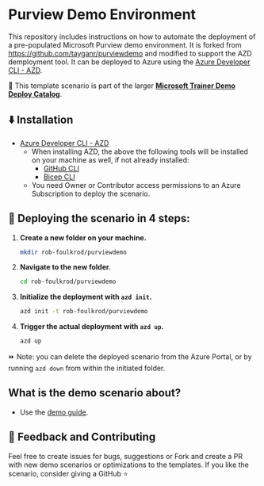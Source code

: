 # Purview Demo Environment

This repository includes instructions on how to automate the deployment of a pre-populated Microsoft Purview demo environment. It is forked from https://github.com/tayganr/purviewdemo and modified to support the AZD demployment tool. It can be deployed to Azure using the [Azure Developer CLI - AZD](https://learn.microsoft.com/en-us/azure/developer/azure-developer-cli/overview). 

💪 This template scenario is part of the larger **[Microsoft Trainer Demo Deploy Catalog](https://aka.ms/trainer-demo-deploy)**.

## ⬇️ Installation
- [Azure Developer CLI - AZD](https://learn.microsoft.com/en-us/azure/developer/azure-developer-cli/install-azd)
    - When installing AZD, the above the following tools will be installed on your machine as well, if not already installed:
        - [GitHub CLI](https://cli.github.com)
        - [Bicep CLI](https://learn.microsoft.com/en-us/azure/azure-resource-manager/bicep/install)
    - You need Owner or Contributor access permissions to an Azure Subscription to  deploy the scenario.

## 🚀 Deploying the scenario in 4 steps:

1. **Create a new folder on your machine.**
   ```sh
   mkdir rob-foulkrod/purviewdemo
   ```

2. **Navigate to the new folder.**
   ```sh
   cd rob-foulkrod/purviewdemo
   ```

3. **Initialize the deployment with `azd init`.**
   ```sh
   azd init -t rob-foulkrod/purviewdemo
   ```

4. **Trigger the actual deployment with `azd up`.**
   ```sh
   azd up
   ```

⏩ Note: you can delete the deployed scenario from the Azure Portal, or by running ```azd down``` from within the initiated folder.

## What is the demo scenario about?

- Use the [demo guide](./Demoguide/Demoguide.md).

## 💭 Feedback and Contributing
Feel free to create issues for bugs, suggestions or Fork and create a PR with new demo scenarios or optimizations to the templates. 
If you like the scenario, consider giving a GitHub ⭐
 
